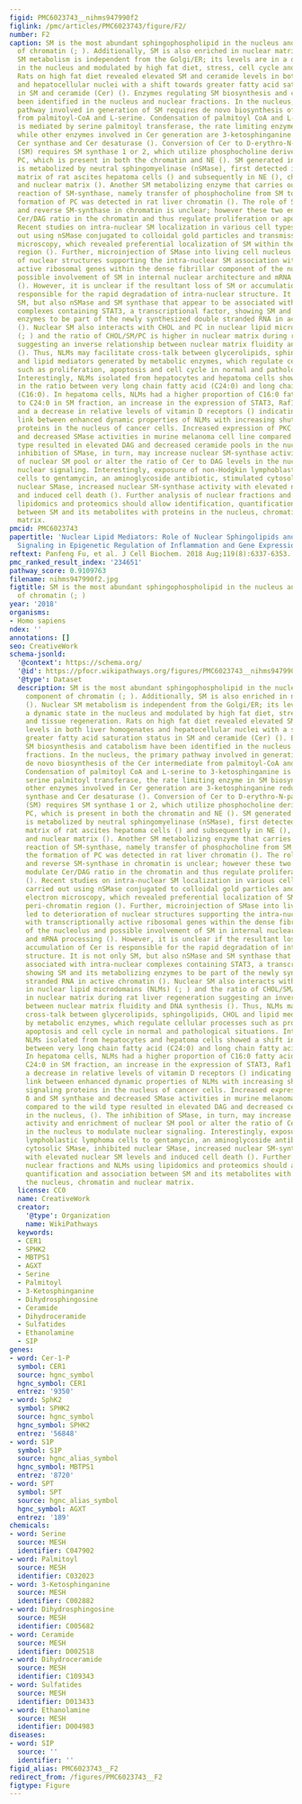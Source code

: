 ```yaml
---
figid: PMC6023743__nihms947990f2
figlink: /pmc/articles/PMC6023743/figure/F2/
number: F2
caption: SM is the most abundant sphingophospholipid in the nucleus and a major component
  of chromatin (; ). Additionally, SM is also enriched in nuclear matrix (). Nuclear
  SM metabolism is independent from the Golgi/ER; its levels are in a dynamic state
  in the nucleus and modulated by high fat diet, stress, cell cycle and tissue regeneration.
  Rats on high fat diet revealed elevated SM and ceramide levels in both liver homogenates
  and hepatocellular nuclei with a shift towards greater fatty acid saturation status
  in SM and ceramide (Cer) (). Enzymes regulating SM biosynthesis and catabolism have
  been identified in the nucleus and nuclear fractions. In the nucleus, the primary
  pathway involved in generation of SM requires de novo biosynthesis of the Cer intermediate
  from palmitoyl-CoA and L-serine. Condensation of palmitoyl CoA and L-serine to 3-ketosphinganine
  is mediated by serine palmitoyl transferase, the rate limiting enzyme in SM biosynthesis,
  while other enzymes involved in Cer generation are 3-ketosphinganine reductase,
  Cer synthase and Cer desaturase (). Conversion of Cer to D-erythro-N-palmitoyl-sphingosine-1-phosphocholine
  (SM) requires SM synthase 1 or 2, which utilize phosphocholine derived from nuclear
  PC, which is present in both the chromatin and NE (). SM generated in the nucleus
  is metabolized by neutral sphingomyelinase (nSMase), first detected in the nuclear
  matrix of rat ascites hepatoma cells () and subsequently in NE (), chromatin (),
  and nuclear matrix (). Another SM metabolizing enzyme that carries out the reverse
  reaction of SM-synthase, namely transfer of phosphocholine from SM to DAG with the
  formation of PC was detected in rat liver chromatin (). The role of SM-synthase
  and reverse SM-synthase in chromatin is unclear; however these two enzymes may modulate
  Cer/DAG ratio in the chromatin and thus regulate proliferation or apoptosis ().
  Recent studies on intra-nuclear SM localization in various cell types were carried
  out using nSMase conjugated to colloidal gold particles and transmission electron
  microscopy, which revealed preferential localization of SM within the peri-chromatin
  region (). Further, microinjection of SMase into living cell nucleus led to deterioration
  of nuclear structures supporting the intra-nuclear SM association with transcriptionally
  active ribosomal genes within the dense fibrillar component of the nucleolus and
  possible involvement of SM in internal nuclear architecture and mRNA processing
  (). However, it is unclear if the resultant loss of SM or accumulation of Cer is
  responsible for the rapid degradation of intra-nuclear structure. It is not only
  SM, but also nSMase and SM synthase that appear to be associated with intra-nuclear
  complexes containing STAT3, a transcriptional factor, showing SM and its metabolizing
  enzymes to be part of the newly synthesized double stranded RNA in active chromatin
  (). Nuclear SM also interacts with CHOL and PC in nuclear lipid microdomains (NLMs)
  (; ) and the ratio of CHOL/SM/PC is higher in nuclear matrix during rat liver regeneration
  suggesting an inverse relationship between nuclear matrix fluidity and DNA synthesis
  (). Thus, NLMs may facilitate cross-talk between glycerolipids, sphingolipids, CHOL
  and lipid mediators generated by metabolic enzymes, which regulate cellular processes
  such as proliferation, apoptosis and cell cycle in normal and pathological situations.
  Interestingly, NLMs isolated from hepatocytes and hepatoma cells showed a shift
  in the ratio between very long chain fatty acid (C24:0) and long chain fatty acid
  (C16:0). In hepatoma cells, NLMs had a higher proportion of C16:0 fatty acid compared
  to C24:0 in SM fraction, an increase in the expression of STAT3, Raf1 and PKC δ
  and a decrease in relative levels of vitamin D receptors () indicating a potential
  link between enhanced dynamic properties of NLMs with increasing shuttling of signaling
  proteins in the nucleus of cancer cells. Increased expression of PKC δ and SM synthase
  and decreased SMase activities in murine melanoma cell line compared to the wild
  type resulted in elevated DAG and decreased ceramide pools in the nucleus, (). The
  inhibition of SMase, in turn, may increase nuclear SM-synthase activity and enrichment
  of nuclear SM pool or alter the ratio of Cer to DAG levels in the nucleus to modulate
  nuclear signaling. Interestingly, exposure of non-Hodgkin lymphoblastic lymphoma
  cells to gentamycin, an aminoglycoside antibiotic, stimulated cytosolic SMase, inhibited
  nuclear SMase, increased nuclear SM-synthase activity with elevated nuclear SM levels
  and induced cell death (). Further analysis of nuclear fractions and NLMs using
  lipidomics and proteomics should allow identification, quantification and association
  between SM and its metabolites with proteins in the nucleus, chromatin and nuclear
  matrix.
pmcid: PMC6023743
papertitle: 'Nuclear Lipid Mediators: Role of Nuclear Sphingolipids and Sphinosine-1-Phosphate
  Signaling in Epigenetic Regulation of Inflammation and Gene Expression.'
reftext: Panfeng Fu, et al. J Cell Biochem. 2018 Aug;119(8):6337-6353.
pmc_ranked_result_index: '234651'
pathway_score: 0.9109763
filename: nihms947990f2.jpg
figtitle: SM is the most abundant sphingophospholipid in the nucleus and a major component
  of chromatin (; )
year: '2018'
organisms:
- Homo sapiens
ndex: ''
annotations: []
seo: CreativeWork
schema-jsonld:
  '@context': https://schema.org/
  '@id': https://pfocr.wikipathways.org/figures/PMC6023743__nihms947990f2.html
  '@type': Dataset
  description: SM is the most abundant sphingophospholipid in the nucleus and a major
    component of chromatin (; ). Additionally, SM is also enriched in nuclear matrix
    (). Nuclear SM metabolism is independent from the Golgi/ER; its levels are in
    a dynamic state in the nucleus and modulated by high fat diet, stress, cell cycle
    and tissue regeneration. Rats on high fat diet revealed elevated SM and ceramide
    levels in both liver homogenates and hepatocellular nuclei with a shift towards
    greater fatty acid saturation status in SM and ceramide (Cer) (). Enzymes regulating
    SM biosynthesis and catabolism have been identified in the nucleus and nuclear
    fractions. In the nucleus, the primary pathway involved in generation of SM requires
    de novo biosynthesis of the Cer intermediate from palmitoyl-CoA and L-serine.
    Condensation of palmitoyl CoA and L-serine to 3-ketosphinganine is mediated by
    serine palmitoyl transferase, the rate limiting enzyme in SM biosynthesis, while
    other enzymes involved in Cer generation are 3-ketosphinganine reductase, Cer
    synthase and Cer desaturase (). Conversion of Cer to D-erythro-N-palmitoyl-sphingosine-1-phosphocholine
    (SM) requires SM synthase 1 or 2, which utilize phosphocholine derived from nuclear
    PC, which is present in both the chromatin and NE (). SM generated in the nucleus
    is metabolized by neutral sphingomyelinase (nSMase), first detected in the nuclear
    matrix of rat ascites hepatoma cells () and subsequently in NE (), chromatin (),
    and nuclear matrix (). Another SM metabolizing enzyme that carries out the reverse
    reaction of SM-synthase, namely transfer of phosphocholine from SM to DAG with
    the formation of PC was detected in rat liver chromatin (). The role of SM-synthase
    and reverse SM-synthase in chromatin is unclear; however these two enzymes may
    modulate Cer/DAG ratio in the chromatin and thus regulate proliferation or apoptosis
    (). Recent studies on intra-nuclear SM localization in various cell types were
    carried out using nSMase conjugated to colloidal gold particles and transmission
    electron microscopy, which revealed preferential localization of SM within the
    peri-chromatin region (). Further, microinjection of SMase into living cell nucleus
    led to deterioration of nuclear structures supporting the intra-nuclear SM association
    with transcriptionally active ribosomal genes within the dense fibrillar component
    of the nucleolus and possible involvement of SM in internal nuclear architecture
    and mRNA processing (). However, it is unclear if the resultant loss of SM or
    accumulation of Cer is responsible for the rapid degradation of intra-nuclear
    structure. It is not only SM, but also nSMase and SM synthase that appear to be
    associated with intra-nuclear complexes containing STAT3, a transcriptional factor,
    showing SM and its metabolizing enzymes to be part of the newly synthesized double
    stranded RNA in active chromatin (). Nuclear SM also interacts with CHOL and PC
    in nuclear lipid microdomains (NLMs) (; ) and the ratio of CHOL/SM/PC is higher
    in nuclear matrix during rat liver regeneration suggesting an inverse relationship
    between nuclear matrix fluidity and DNA synthesis (). Thus, NLMs may facilitate
    cross-talk between glycerolipids, sphingolipids, CHOL and lipid mediators generated
    by metabolic enzymes, which regulate cellular processes such as proliferation,
    apoptosis and cell cycle in normal and pathological situations. Interestingly,
    NLMs isolated from hepatocytes and hepatoma cells showed a shift in the ratio
    between very long chain fatty acid (C24:0) and long chain fatty acid (C16:0).
    In hepatoma cells, NLMs had a higher proportion of C16:0 fatty acid compared to
    C24:0 in SM fraction, an increase in the expression of STAT3, Raf1 and PKC δ and
    a decrease in relative levels of vitamin D receptors () indicating a potential
    link between enhanced dynamic properties of NLMs with increasing shuttling of
    signaling proteins in the nucleus of cancer cells. Increased expression of PKC
    δ and SM synthase and decreased SMase activities in murine melanoma cell line
    compared to the wild type resulted in elevated DAG and decreased ceramide pools
    in the nucleus, (). The inhibition of SMase, in turn, may increase nuclear SM-synthase
    activity and enrichment of nuclear SM pool or alter the ratio of Cer to DAG levels
    in the nucleus to modulate nuclear signaling. Interestingly, exposure of non-Hodgkin
    lymphoblastic lymphoma cells to gentamycin, an aminoglycoside antibiotic, stimulated
    cytosolic SMase, inhibited nuclear SMase, increased nuclear SM-synthase activity
    with elevated nuclear SM levels and induced cell death (). Further analysis of
    nuclear fractions and NLMs using lipidomics and proteomics should allow identification,
    quantification and association between SM and its metabolites with proteins in
    the nucleus, chromatin and nuclear matrix.
  license: CC0
  name: CreativeWork
  creator:
    '@type': Organization
    name: WikiPathways
  keywords:
  - CER1
  - SPHK2
  - MBTPS1
  - AGXT
  - Serine
  - Palmitoyl
  - 3-Ketosphinganine
  - Dihydrosphingosine
  - Ceramide
  - Dihydroceramide
  - Sulfatides
  - Ethanolamine
  - SIP
genes:
- word: Cer-1-P
  symbol: CER1
  source: hgnc_symbol
  hgnc_symbol: CER1
  entrez: '9350'
- word: SphK2
  symbol: SPHK2
  source: hgnc_symbol
  hgnc_symbol: SPHK2
  entrez: '56848'
- word: S1P
  symbol: S1P
  source: hgnc_alias_symbol
  hgnc_symbol: MBTPS1
  entrez: '8720'
- word: SPT
  symbol: SPT
  source: hgnc_alias_symbol
  hgnc_symbol: AGXT
  entrez: '189'
chemicals:
- word: Serine
  source: MESH
  identifier: C047902
- word: Palmitoyl
  source: MESH
  identifier: C032023
- word: 3-Ketosphinganine
  source: MESH
  identifier: C002882
- word: Dihydrosphingosine
  source: MESH
  identifier: C005682
- word: Ceramide
  source: MESH
  identifier: D002518
- word: Dihydroceramide
  source: MESH
  identifier: C109343
- word: Sulfatides
  source: MESH
  identifier: D013433
- word: Ethanolamine
  source: MESH
  identifier: D004983
diseases:
- word: SIP
  source: ''
  identifier: ''
figid_alias: PMC6023743__F2
redirect_from: /figures/PMC6023743__F2
figtype: Figure
---
```

